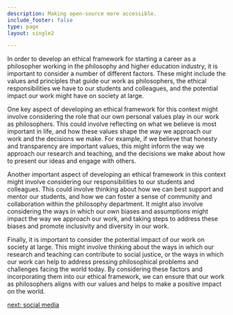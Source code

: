 ```yaml
---
description: Making open-source more accessible.
include_footer: false
type: page
layout: single2

---
```


<p>
In order to develop an ethical framework for starting a career as a philosopher working in the philosophy and higher education industry, it is important to consider a number of different factors. These might include the values and principles that guide our work as philosophers, the ethical responsibilities we have to our students and colleagues, and the potential impact our work might have on society at large.

One key aspect of developing an ethical framework for this context might involve considering the role that our own personal values play in our work as philosophers. This could involve reflecting on what we believe is most important in life, and how these values shape the way we approach our work and the decisions we make. For example, if we believe that honesty and transparency are important values, this might inform the way we approach our research and teaching, and the decisions we make about how to present our ideas and engage with others.

Another important aspect of developing an ethical framework in this context might involve considering our responsibilities to our students and colleagues. This could involve thinking about how we can best support and mentor our students, and how we can foster a sense of community and collaboration within the philosophy department. It might also involve considering the ways in which our own biases and assumptions might impact the way we approach our work, and taking steps to address these biases and promote inclusivity and diversity in our work.

Finally, it is important to consider the potential impact of our work on society at large. This might involve thinking about the ways in which our research and teaching can contribute to social justice, or the ways in which our work can help to address pressing philosophical problems and challenges facing the world today. By considering these factors and incorporating them into our ethical framework, we can ensure that our work as philosophers aligns with our values and helps to make a positive impact on the world.


<a href="https://workdojos.com/philosophers/social">next: social media</a>

